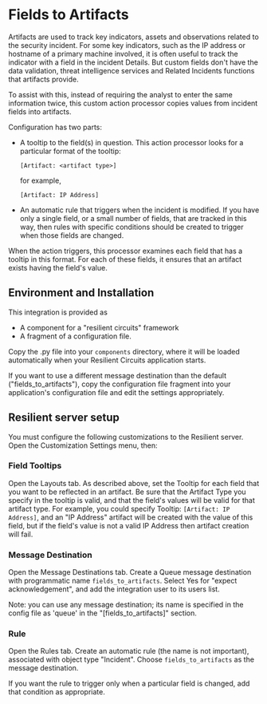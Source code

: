 Fields to Artifacts
===================

Artifacts are used to track key indicators, assets and observations
related to the security incident.  For some key indicators, such as
the IP address or hostname of a primary machine involved, it is often
useful to track the indicator with a field in the incident Details.
But custom fields don't have the data validation, threat intelligence
services and Related Incidents functions that artifacts provide.

To assist with this, instead of requiring the analyst to enter
the same information twice, this custom action processor copies
values from incident fields into artifacts.

Configuration has two parts:

* A tooltip to the field(s) in question.  This action processor
  looks for a particular format of the tooltip:

    `[Artifact: <artifact type>]`

  for example,

    `[Artifact: IP Address]`

* An automatic rule that triggers when the incident is
  modified.  If you have only a single field, or a small number of
  fields, that are tracked in this way, then rules with specific
  conditions should be created to trigger when those fields are
  changed.

When the action triggers, this processor examines each field that has
a tooltip in this format.  For each of these fields, it ensures that
an artifact exists having the field's value.


## Environment and Installation

This integration is provided as
* A component for a "resilient circuits" framework
* A fragment of a configuration file.

Copy the .py file into your `components` directory, where it will be
loaded automatically when your Resilient Circuits application starts.

If you want to use a different message destination than the default
("fields_to_artifacts"), copy the configuration file fragment into your
application's configuration file and edit the settings appropriately.


## Resilient server setup

You must configure the following customizations to the Resilient server.
Open the Customization Settings menu, then:

### Field Tooltips
Open the Layouts tab.
As described above, set the Tooltip for each field
that you want to be reflected in an artifact.  Be sure that the
Artifact Type you specify in the tooltip is valid, and that the
field's values will be valid for that artifact type.  For example,
you could specify Tooltip: `[Artifact: IP Address]`, and an
"IP Address" artifact will be created with the value of this field,
but if the field's value is not a valid IP Address then artifact
creation will fail.

### Message Destination

Open the Message Destinations tab.
Create a Queue message destination with programmatic name `fields_to_artifacts`.
Select Yes for "expect acknowledgement", and add the integration user
to its users list.

Note: you can use any message destination; its name is specified in the
config file as 'queue' in the "[fields_to_artifacts]" section.

### Rule

Open the Rules tab.
Create an automatic rule (the name is not important), associated with
object type "Incident".  Choose `fields_to_artifacts` as the message
destination.
 
If you want the rule to trigger only when a particular field is
changed, add that condition as appropriate.



